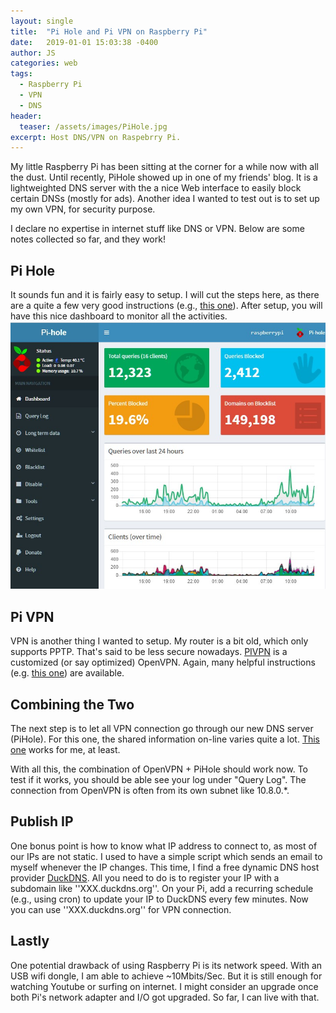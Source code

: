 ```yaml
---
layout: single
title:  "Pi Hole and Pi VPN on Raspberry Pi"
date:   2019-01-01 15:03:38 -0400
author: JS
categories: web
tags:
  - Raspberry Pi 
  - VPN
  - DNS
header:
  teaser: /assets/images/PiHole.jpg
excerpt: Host DNS/VPN on Raspebrry Pi.
---
```


My little Raspberry Pi has been sitting at the corner for a while now with all the dust. Until recently, PiHole showed up in one of my friends' blog. It is a lightweighted DNS server with the a nice Web interface to easily block certain DNSs (mostly for ads). Another idea I wanted to test out is to set up my own VPN, for security purpose.

I declare no expertise in internet stuff like DNS or VPN. Below are some notes collected so far, and they work!

## Pi Hole
It sounds fun and it is fairly easy to setup. I will cut the steps here, as there are a quite a few very good instructions (e.g., [this one](https://mall.10046.mi.com/fanscard/index)). After setup, you will have this nice dashboard to monitor all the activities.
![PiHole](/assets/images/PiHole.jpg)

## Pi VPN
VPN is another thing I wanted to setup. My router is a bit old, which only supports PPTP. That's said to be less secure nowadays. [PIVPN](http://www.pivpn.io/) is a customized (or say optimized) OpenVPN. Again, many helpful instructions (e.g. [this one](https://www.smarthomeblog.net/raspberry-pi-vpn/)) are available. 

## Combining the Two
The next step is to let all VPN connection go through our new DNS server (PiHole). For this one, the shared information on-line varies quite a lot. [This one](https://forum.xda-developers.com/showpost.php?p=76023719&postcount=5) works for me, at least. 

With all this, the combination of OpenVPN + PiHole should work now. To test if it works, you should be able see your log under "Query Log". The connection from OpenVPN is often from its own subnet like 10.8.0.*.

## Publish IP 
One bonus point is how to know what IP address to connect to, as most of our IPs are not static. I used to have a simple script which sends an email to myself whenever the IP changes. This time, I find a free dynamic DNS host provider [DuckDNS](https://www.duckdns.org/). All you need to do is to register your IP with a subdomain like ''XXX.duckdns.org''. On your Pi, add a recurring schedule (e.g., using cron) to update your IP to DuckDNS every few minutes. Now you can use ''XXX.duckdns.org'' for VPN connection. 

## Lastly
One potential drawback of using Raspberry Pi is its network speed. With an USB wifi dongle, I am able to achieve ~10Mbits/Sec. But it is still enough for watching Youtube or surfing on internet. I might consider an upgrade once both Pi's network adapter and I/O got upgraded. So far, I can live with that.



